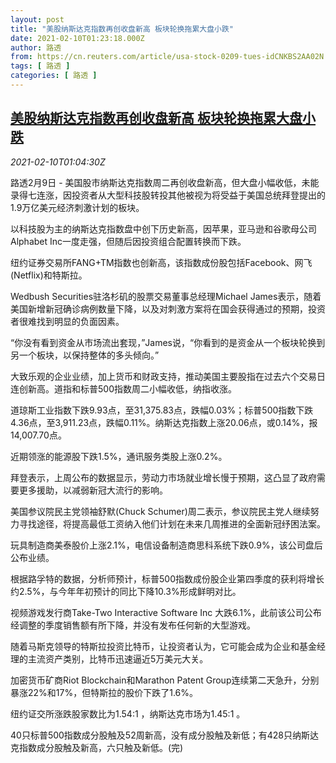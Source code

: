 ```yaml
---
layout: post
title: "美股纳斯达克指数再创收盘新高 板块轮换拖累大盘小跌"
date: 2021-02-10T01:23:18.000Z
author: 路透
from: https://cn.reuters.com/article/usa-stock-0209-tues-idCNKBS2AA02N
tags: [ 路透 ]
categories: [ 路透 ]
---
```

<!--1612920198000-->
[美股纳斯达克指数再创收盘新高 板块轮换拖累大盘小跌](https://cn.reuters.com/article/usa-stock-0209-tues-idCNKBS2AA02N)
------

<div>
<div><i>2021-02-10T01:04:30Z</i></div><p>路透2月9日 - 美国股市纳斯达克指数周二再创收盘新高，但大盘小幅收低，未能录得七连涨，因投资者从大型科技股转投其他被视为将受益于美国总统拜登提出的1.9万亿美元经济刺激计划的板块。</p><p>以科技股为主的纳斯达克指数盘中创下历史新高，因苹果，亚马逊和谷歌母公司Alphabet Inc一度走强，但随后因投资组合配置转换而下跌。</p><p>纽约证券交易所FANG+TM指数也创新高，该指数成份股包括Facebook、网飞(Netflix)和特斯拉。</p><p>Wedbush Securities驻洛杉矶的股票交易董事总经理Michael James表示，随着美国新增新冠确诊病例数量下降，以及对刺激方案将在国会获得通过的预期，投资者很难找到明显的负面因素。</p><p>“你没有看到资金从市场流出套现，”James说，“你看到的是资金从一个板块轮换到另一个板块，以保持整体的多头倾向。”</p><p>大致乐观的企业业绩，加上货币和财政支持，推动美国主要股指在过去六个交易日连创新高。道指和标普500指数周二小幅收低，纳指收涨。</p><p>道琼斯工业指数下跌9.93点，至31,375.83点，跌幅0.03%；标普500指数下跌4.36点，至3,911.23点，跌幅0.11%。纳斯达克指数上涨20.06点，或0.14%，报14,007.70点。</p><p>近期领涨的能源股下跌1.5%，通讯服务类股上涨0.2%。</p><p>拜登表示，上周公布的数据显示，劳动力市场就业增长慢于预期，这凸显了政府需要更多援助，以减弱新冠大流行的影响。</p><p>美国参议院民主党领袖舒默(Chuck Schumer)周二表示，参议院民主党人继续努力寻找途径，将提高最低工资纳入他们计划在未来几周推进的全面新冠纾困法案。</p><p>玩具制造商美泰股价上涨2.1%，电信设备制造商思科系统下跌0.9%，该公司盘后公布业绩。</p><p>根据路孚特的数据，分析师预计，标普500指数成份股企业第四季度的获利将增长约2.5%，与今年年初预计的同比下降10.3%形成鲜明对比。</p><p>视频游戏发行商Take-Two Interactive Software Inc 大跌6.1%，此前该公司公布经调整的季度销售额有所下降，并没有发布任何新的大型游戏。</p><p>随着马斯克领导的特斯拉投资比特币，让投资者认为，它可能会成为企业和基金经理的主流资产类别，比特币迅速逼近5万美元大关。</p><p>加密货币矿商Riot Blockchain和Marathon Patent Group连续第二天急升，分别暴涨22%和17%，但特斯拉的股价下跌了1.6%。</p><p>纽约证交所涨跌股家数比为1.54:1 ，纳斯达克市场为1.45:1 。</p><p>40只标普500指数成分股触及52周新高，没有成分股触及新低；有428只纳斯达克指数成分股触及新高，六只触及新低。(完)</p>
</div>
